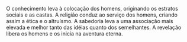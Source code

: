 ﻿O conhecimento leva à colocação dos homens, originando os estratos sociais e as castas. A religião conduz ao serviço dos homens, criando assim a ética e o altruísmo. A sabedoria leva a uma  associação mais elevada e melhor tanto das idéias quanto dos semelhantes. A revelação libera os homens e os inicia na aventura eterna.
